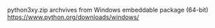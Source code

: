 python3xy.zip archvives from Windows embeddable package (64-bit)
https://www.python.org/downloads/windows/
